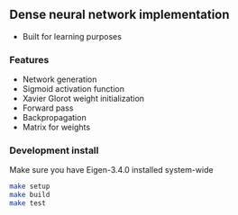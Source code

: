 ## Dense neural network implementation
- Built for learning purposes

### Features
- Network generation
- Sigmoid activation function
- Xavier Glorot weight initialization
- Forward pass
- Backpropagation
- Matrix for weights

### Development install
Make sure you have Eigen-3.4.0 installed system-wide

```bash
make setup
make build
make test
```
